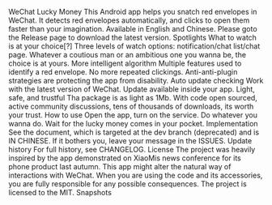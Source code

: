 WeChat Lucky Money This Android app helps you snatch red envelopes in WeChat. It detects red envelopes automatically, and clicks to open them faster than your imagination. Available in English and Chinese. Please goto the Release page to download the latest version. Spotlights What to watch is at your choice[?] Three levels of watch options: notification/chat list/chat page. Whatever a coutious man or an ambitious one you wanna be, the choice is at yours. More intelligent algorithm Multiple features used to identify a red envelope. No more repeated clickings. Anti-anti-plugin strategies are protecting the app from disability. Auto update checking Work with the latest version of WeChat. Update available inside your app. Light, safe, and trustful Tha package is as light as 1Mb. With code open sourced, active community discussions, tens of thousands of downloads, its worth your trust. How to use Open the app, turn on the service. Do whatever you wanna do. Wait for the lucky money comes in your pocket. Implementation See the document, which is targeted at the dev branch (deprecated) and is IN CHINESE. If it bothers you, leave your message in the ISSUES. Update history For full history, see CHANGELOG. License The project was heavily inspired by the app demonstrated on XiaoMis news conference for its phone product last autumn. This app might alter the natural way of interactions with WeChat. When you are using the code and its accessories, you are fully responsible for any possible consequences. The project is licensed to the MIT. Snapshots